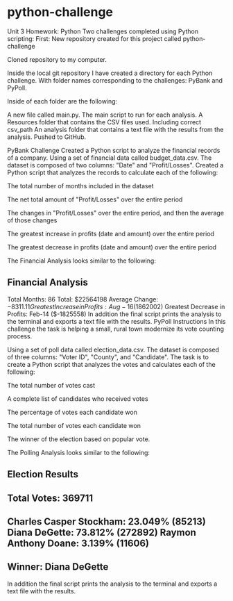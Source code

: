 # python-challenge
Unit 3 Homework: Python
Two challenges completed using Python scripting:
First:
New repository created for this project called python-challenge

Cloned repository to my computer.

Inside the local git repository I have created a directory for each Python challenge. With folder names corresponding to the challenges: PyBank and PyPoll.

Inside of each folder are the following:

A new file called main.py. The main script to run for each analysis.
A Resources folder that contains the CSV files used. Including correct csv_path
An analysis folder that contains a text file with the results from the analysis.
Pushed to GitHub.

PyBank Challenge
Created a Python script to analyze the financial records of a company. Using a set of financial data called budget_data.csv. The dataset is composed of two columns: "Date" and "Profit/Losses".
Created a Python script that analyzes the records to calculate each of the following:

The total number of months included in the dataset

The net total amount of "Profit/Losses" over the entire period

The changes in "Profit/Losses" over the entire period, and then the average of those changes

The greatest increase in profits (date and amount) over the entire period

The greatest decrease in profits (date and amount) over the entire period

The Financial Analysis looks similar to the following:

Financial Analysis
----------------------------
Total Months: 86
Total: $22564198
Average Change: $-8311.11
Greatest Increase in Profits: Aug-16 ($1862002)
Greatest Decrease in Profits: Feb-14 ($-1825558)
In addition the final script prints the analysis to the terminal and exports a text file with the results.
PyPoll Instructions
In this challenge the task is helping a small, rural town modernize its vote counting process.

Using a set of poll data called election_data.csv. The dataset is composed of three columns: "Voter ID", "County", and "Candidate". The task is to create a Python script that analyzes the votes and calculates each of the following:

The total number of votes cast

A complete list of candidates who received votes

The percentage of votes each candidate won

The total number of votes each candidate won

The winner of the election based on popular vote.

The Polling Analysis looks similar to the following:

Election Results
-------------------------
Total Votes: 369711
-------------------------
Charles Casper Stockham: 23.049% (85213)
Diana DeGette: 73.812% (272892)
Raymon Anthony Doane: 3.139% (11606)
-------------------------
Winner: Diana DeGette
-------------------------
In addition the final script prints the analysis to the terminal and exports a text file with the results.
